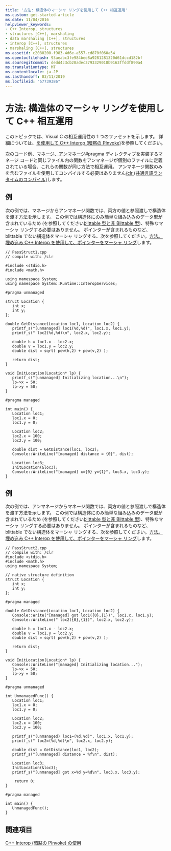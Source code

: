 ```yaml
---
title: '方法: 構造体のマーシャ リングを使用して C++ 相互運用'
ms.custom: get-started-article
ms.date: 11/04/2016
helpviewer_keywords:
- C++ Interop, structures
- structures [C++], marshaling
- data marshaling [C++], structures
- interop [C++], structures
- marshaling [C++], structures
ms.assetid: c2080200-f983-4d6e-a557-cd870f060a54
ms.openlocfilehash: 93aeabc3fe984bee8a9281281320d61dccd182bf
ms.sourcegitcommit: dedd4c3cb28adec3793329018b9163ffddf890a4
ms.translationtype: MT
ms.contentlocale: ja-JP
ms.lasthandoff: 03/11/2019
ms.locfileid: "57739386"
---
```

# <a name="how-to-marshal-structures-using-c-interop"></a>方法: 構造体のマーシャ リングを使用して C++ 相互運用

このトピックでは、Visual C の相互運用性の 1 つのファセットを示します。 詳細については、[を使用して C++ Interop (暗黙の PInvoke)](../dotnet/using-cpp-interop-implicit-pinvoke.md)を参照してください。

次のコード例、[マネージ、アンマネージ](../preprocessor/managed-unmanaged.md)#pragma ディレクティブを実装するマネージ コードと同じファイル内の関数をアンマネージが個別のファイルに定義されている場合、これらの関数が同じ方法で相互運用。 アンマネージ関数のみを含むファイルを使用してコンパイルする必要はありません[/clr (共通言語ランタイムのコンパイル)](../build/reference/clr-common-language-runtime-compilation.md)します。

## <a name="example"></a>例

次の例では、マネージからアンマネージ関数では、両方の値と参照渡しで構造体を渡す方法を示します。 この例では構造体にのみ簡単な組み込みのデータ型が含まれているため (を参照してください[blittable 型と非 Blittable 型](/dotnet/framework/interop/blittable-and-non-blittable-types))、特殊なマーシャ リングする必要はありません。 ポインターが含まれるものなど、blittable でない構造体をマーシャ リングする、次を参照してください。[方法。埋め込み C++ Interop を使用して、ポインターをマーシャ リング](../dotnet/how-to-marshal-embedded-pointers-using-cpp-interop.md)します。

```
// PassStruct1.cpp
// compile with: /clr

#include <stdio.h>
#include <math.h>

using namespace System;
using namespace System::Runtime::InteropServices;

#pragma unmanaged

struct Location {
   int x;
   int y;
};

double GetDistance(Location loc1, Location loc2) {
   printf_s("[unmanaged] loc1(%d,%d)", loc1.x, loc1.y);
   printf_s(" loc2(%d,%d)\n", loc2.x, loc2.y);

   double h = loc1.x - loc2.x;
   double v = loc1.y = loc2.y;
   double dist = sqrt( pow(h,2) + pow(v,2) );

   return dist;
}

void InitLocation(Location* lp) {
   printf_s("[unmanaged] Initializing location...\n");
   lp->x = 50;
   lp->y = 50;
}

#pragma managed

int main() {
   Location loc1;
   loc1.x = 0;
   loc1.y = 0;

   Location loc2;
   loc2.x = 100;
   loc2.y = 100;

   double dist = GetDistance(loc1, loc2);
   Console::WriteLine("[managed] distance = {0}", dist);

   Location loc3;
   InitLocation(&loc3);
   Console::WriteLine("[managed] x={0} y={1}", loc3.x, loc3.y);
}
```

## <a name="example"></a>例

次の例では、アンマネージからマネージ関数では、両方の値と参照渡しで構造体を渡す方法を示します。 この例では構造体にのみ簡単な組み込みのデータ型が含まれているため (を参照してください[blittable 型と非 Blittable 型](/dotnet/framework/interop/blittable-and-non-blittable-types))、特殊なマーシャ リングする必要はありません。 ポインターが含まれるものなど、blittable でない構造体をマーシャ リングする、次を参照してください。[方法。埋め込み C++ Interop を使用して、ポインターをマーシャ リング](../dotnet/how-to-marshal-embedded-pointers-using-cpp-interop.md)します。

```
// PassStruct2.cpp
// compile with: /clr
#include <stdio.h>
#include <math.h>
using namespace System;

// native structure definition
struct Location {
   int x;
   int y;
};

#pragma managed

double GetDistance(Location loc1, Location loc2) {
   Console::Write("[managed] got loc1({0},{1})", loc1.x, loc1.y);
   Console::WriteLine(" loc2({0},{1})", loc2.x, loc2.y);

   double h = loc1.x - loc2.x;
   double v = loc1.y = loc2.y;
   double dist = sqrt( pow(h,2) + pow(v,2) );

   return dist;
}

void InitLocation(Location* lp) {
   Console::WriteLine("[managed] Initializing location...");
   lp->x = 50;
   lp->y = 50;
}

#pragma unmanaged

int UnmanagedFunc() {
   Location loc1;
   loc1.x = 0;
   loc1.y = 0;

   Location loc2;
   loc2.x = 100;
   loc2.y = 100;

   printf_s("(unmanaged) loc1=(%d,%d)", loc1.x, loc1.y);
   printf_s(" loc2=(%d,%d)\n", loc2.x, loc2.y);

   double dist = GetDistance(loc1, loc2);
   printf_s("[unmanaged] distance = %f\n", dist);

   Location loc3;
   InitLocation(&loc3);
   printf_s("[unmanaged] got x=%d y=%d\n", loc3.x, loc3.y);

    return 0;
}

#pragma managed

int main() {
   UnmanagedFunc();
}
```

## <a name="see-also"></a>関連項目

[C++ Interop (暗黙の PInvoke) の使用](../dotnet/using-cpp-interop-implicit-pinvoke.md)

